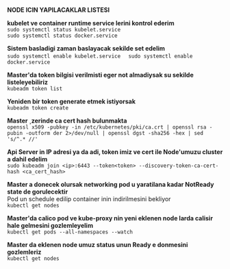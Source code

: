 **NODE ICIN YAPILACAKLAR LISTESI**  

**kubelet ve container runtime service lerini kontrol ederim**  
```sudo systemctl status kubelet.service```  
```sudo systemctl status docker.service  ```

**Sistem basladigi zaman baslayacak sekilde set edelim**  
```sudo systemctl enable kubelet.service  ```
```sudo systemctl enable docker.service```

**Master'da token bilgisi verilmisti eger not almadiysak su sekilde listeleyebiliriz**  
```kubeadm token list```

**Yeniden bir token generate etmek istiyorsak**   
```kubeadm token create```

**Master ¸zerinde ca cert hash bulunmakta**  
```openssl x509 -pubkey -in /etc/kubernetes/pki/ca.crt | openssl rsa -pubin -outform der 2>/dev/null | openssl dgst -sha256 -hex | sed 's/^.* //'```

**Api Server in IP adresi ya da adi, token imiz ve cert ile Node'umuzu cluster a dahil edelim**  
```sudo kubeadm join <ip>:6443 --token<token> --discovery-token-ca-cert-hash <ca_cert_hash>```

**Master a donecek olursak networking pod u yaratilana kadar NotReady state de gorulecektir**  
Pod un schedule edilip container inin indirilmesini bekliyor  
```kubectl get nodes ```

**Master'da calico pod ve kube-proxy nin yeni eklenen node larda calisir hale gelmesini gozlemleyelim**  
```kubectl get pods --all-namespaces --watch```

**Master da eklenen node umuz status unun Ready e donmesini gozlemleriz**  
```kubectl get nodes```